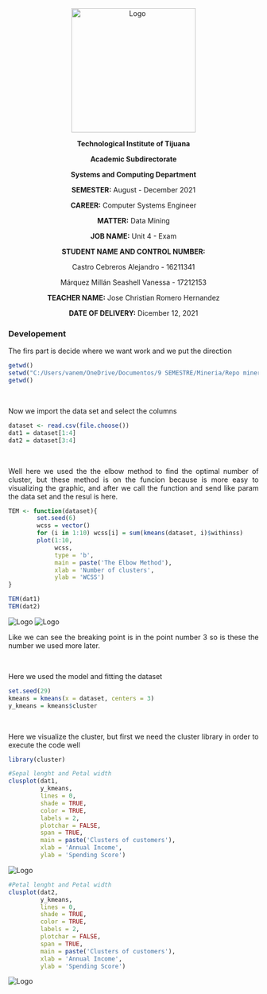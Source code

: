 <div align="center">
<img alt="Logo" src="https://www.tijuana.tecnm.mx/wp-content/themes/tecnm/images/logo_TECT.png" width=250 height=250>
</p>

**Technological Institute of Tijuana** 

**Academic Subdirectorate** 

**Systems and Computing Department** 

**SEMESTER:** 
August - December 2021

**CAREER:** 
Computer Systems Engineer

**MATTER:** 
Data Mining

**JOB NAME:** 
Unit 4 - Exam

**STUDENT NAME AND CONTROL NUMBER:** 


Castro Cebreros Alejandro - 16211341 

Márquez Millán Seashell Vanessa - 17212153

**TEACHER NAME:** 
Jose Christian Romero Hernandez

**DATE OF DELIVERY:** 
Dicember 12, 2021

</div>

<div align="Justify">

### Developement 


The firs part is decide where we want work and we put the direction
```R
getwd()
setwd("C:/Users/vanem/OneDrive/Documentos/9 SEMESTRE/Mineria/Repo mineria/DataMining/MachineLearning/LogisticRegression")
getwd()
```
<br>

Now we import the data set and select the columns

```R
dataset <- read.csv(file.choose())
dat1 = dataset[1:4]
dat2 = dataset[3:4]
```
<br>

Well here we used the the elbow method to find the optimal number of cluster, but these method is on the funcion because is more easy to visualizing the graphic, and after we call the function and send like param the data set and the resul is here.
```R
TEM <- function(dataset){
        set.seed(6)
        wcss = vector()
        for (i in 1:10) wcss[i] = sum(kmeans(dataset, i)$withinss)
        plot(1:10,
             wcss,
             type = 'b',
             main = paste('The Elbow Method'),
             xlab = 'Number of clusters',
             ylab = 'WCSS')
}

TEM(dat1)
TEM(dat2)
```
<img alt="Logo" src="./Elbow_Graphic.png">

<img alt="Logo" src="./Elbow_Graphic2.png">

Like we can see the breaking point is in the point number 3 so is these the number we used more later.

<br>

Here we used the model and fitting the dataset 
```R
set.seed(29)
kmeans = kmeans(x = dataset, centers = 3)
y_kmeans = kmeans$cluster
```

<br>

Here we visualize the cluster, but first we need the cluster library in order to execute the code well
```R
library(cluster)

#Sepal lenght and Petal width
clusplot(dat1,
         y_kmeans,
         lines = 0,
         shade = TRUE,
         color = TRUE,
         labels = 2,
         plotchar = FALSE,
         span = TRUE,
         main = paste('Clusters of customers'),
         xlab = 'Annual Income',
         ylab = 'Spending Score')
```  
<img alt="Logo" src="./ClusterIris1.png">


```R
#Petal lenght and Petal width
clusplot(dat2,
         y_kmeans,
         lines = 0,
         shade = TRUE,
         color = TRUE,
         labels = 2,
         plotchar = FALSE,
         span = TRUE,
         main = paste('Clusters of customers'),
         xlab = 'Annual Income',
         ylab = 'Spending Score')
```
<img alt="Logo" src="./ClusterIris2.png">